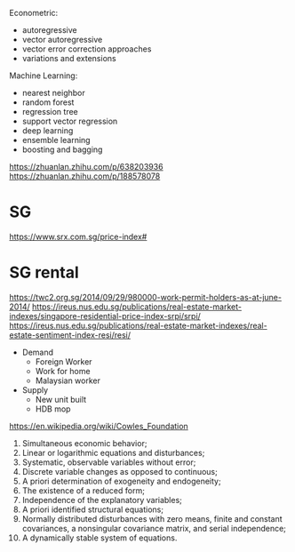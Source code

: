 Econometric:
- autoregressive
- vector autoregressive
- vector error correction approaches
- variations and extensions

Machine Learning:
- nearest neighbor
- random forest
- regression tree
- support vector regression
- deep learning
- ensemble learning
- boosting and bagging


https://zhuanlan.zhihu.com/p/638203936
https://zhuanlan.zhihu.com/p/188578078

# SG
https://www.srx.com.sg/price-index#

# SG rental

https://twc2.org.sg/2014/09/29/980000-work-permit-holders-as-at-june-2014/
https://ireus.nus.edu.sg/publications/real-estate-market-indexes/singapore-residential-price-index-srpi/srpi/
https://ireus.nus.edu.sg/publications/real-estate-market-indexes/real-estate-sentiment-index-resi/resi/

- Demand
  - Foreign Worker
  - Work for home
  - Malaysian worker
- Supply
  - New unit built
  - HDB mop


https://en.wikipedia.org/wiki/Cowles_Foundation

1. Simultaneous economic behavior;
2. Linear or logarithmic equations and disturbances;
3. Systematic, observable variables without error;
4. Discrete variable changes as opposed to continuous;
5. A priori determination of exogeneity and endogeneity;
6. The existence of a reduced form;
7. Independence of the explanatory variables;
8. A priori identified structural equations;
9. Normally distributed disturbances with zero means, finite and constant covariances, a nonsingular covariance matrix, and serial independence;
10. A dynamically stable system of equations.
